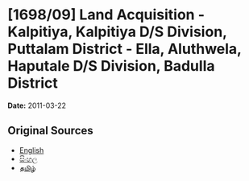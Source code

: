 # [1698/09] Land Acquisition - Kalpitiya, Kalpitiya D/S Division, Puttalam District - Ella, Aluthwela, Haputale D/S Division, Badulla District

**Date:** 2011-03-22

## Original Sources

- [English](https://documents.gov.lk/view/extra-gazettes/2011/3/1698-09_E.pdf)
- [සිංහල](https://documents.gov.lk/view/extra-gazettes/2011/3/1698-09_S.pdf)
- [தமிழ்](https://documents.gov.lk/view/extra-gazettes/2011/3/1698-09_T.pdf)
